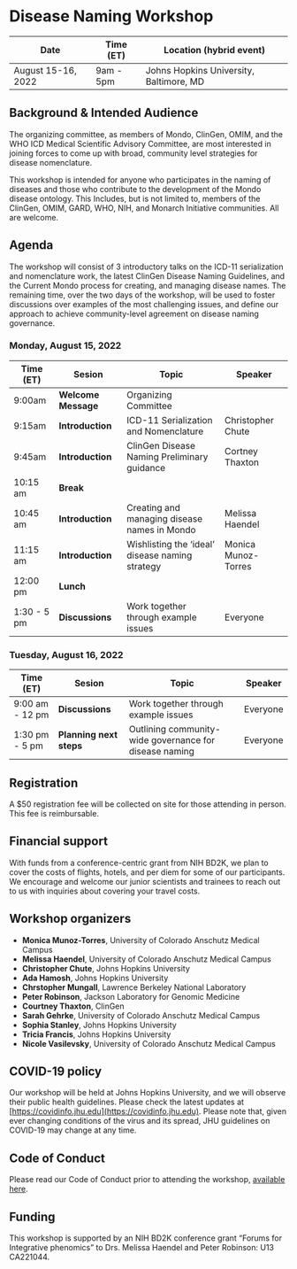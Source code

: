 # Disease Naming Workshop

Date | Time (ET) | Location (hybrid event)
-- | -- | --
August 15-16, 2022 | 9am - 5pm |  Johns Hopkins University, Baltimore, MD

## Background & Intended Audience
The organizing committee, as members of Mondo, ClinGen, OMIM, and the WHO ICD Medical Scientific Advisory Committee, are most interested in joining forces to come up with broad, community level strategies for disease nomenclature. 

This workshop is intended for anyone who participates in the naming of diseases and those who contribute to the development of the Mondo disease ontology. This Includes, but is not limited to, members of the ClinGen, OMIM, GARD, WHO, NIH, and Monarch Initiative communities. All are welcome. 
  
## Agenda
The workshop will consist of 3 introductory talks on the ICD-11 serialization and nomenclature work, the latest ClinGen Disease Naming Guidelines, and the Current Mondo process for creating, and managing disease names. The remaining time, over the two days of the workshop, will be used to foster discussions over examples of the most challenging issues, and define our approach to achieve community-level agreement on disease naming governance. 

### Monday, August 15, 2022

Time (ET) | Sesion | Topic | Speaker
-- | -- | -- | --
9:00am | **Welcome Message** | Organizing Committee | |
9:15am | **Introduction** | ICD-11 Serialization and Nomenclature | Christopher Chute
9:45am | **Introduction** | ClinGen Disease Naming Preliminary guidance | Cortney Thaxton
10:15 am | **Break** | |
10:45 am | **Introduction** | Creating and managing disease names in Mondo | Melissa Haendel
11:15 am | **Introduction** | Wishlisting the ‘ideal’ disease naming strategy | Monica Munoz-Torres
12:00 pm | **Lunch** | | 
1:30 - 5 pm | **Discussions** | Work together through example issues | Everyone

### Tuesday, August 16, 2022

Time (ET) | Sesion | Topic | Speaker
-- | -- | -- | --
9:00 am - 12 pm | **Discussions** | Work together through example issues | Everyone
1:30 pm - 5 pm | **Planning next steps** | Outlining community-wide governance for disease naming | Everyone

## Registration 
A $50 registration fee will be collected on site for those attending in person. This fee is reimbursable.

## Financial support
With funds from a conference-centric grant from NIH BD2K, we plan to cover the costs of flights, hotels, and per diem for some of our participants. We encourage and welcome our junior scientists and trainees to reach out to us with inquiries about covering your travel costs.

## Workshop organizers
- **Monica Munoz-Torres**, University of Colorado Anschutz Medical Campus
- **Melissa Haendel**, University of Colorado Anschutz Medical Campus
- **Christopher Chute**, Johns Hopkins University
- **Ada Hamosh**, Johns Hopkins University
- **Chrstopher Mungall**, Lawrence Berkeley National Laboratory
- **Peter Robinson**, Jackson Laboratory for Genomic Medicine
- **Courtney Thaxton**, ClinGen
- **Sarah Gehrke**, University of Colorado Anschutz Medical Campus
- **Sophia Stanley**, Johns Hopkins University
- **Tricia Francis**, Johns Hopkins University
- **Nicole Vasilevsky**, University of Colorado Anschutz Medical Campus

## COVID-19 policy

Our workshop will be held at Johns Hopkins University, and we will observe their public health guidelines. Please check the latest updates at [https://covidinfo.jhu.edu](https://covidinfo.jhu.edu). Please note that, given ever changing conditions of the virus and its spread, JHU guidelines on COVID-19 may change at any time.  

## Code of Conduct

Please read our Code of Conduct prior to attending the workshop, [available here](pages/phenomics-coc.md).

## Funding
This workshop is supported by an NIH BD2K conference grant “Forums for Integrative phenomics” to Drs. Melissa Haendel and Peter Robinson: U13 CA221044.
